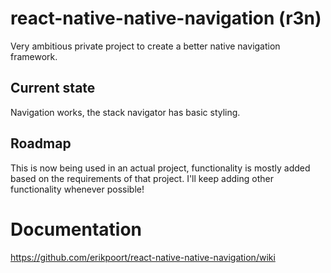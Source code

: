 # react-native-native-navigation (r3n)
Very ambitious private project to create a better native navigation framework.

## Current state
Navigation works, the stack navigator has basic styling.

## Roadmap
This is now being used in an actual project, functionality is mostly added based on the requirements of that project.
I'll keep adding other functionality whenever possible!

# Documentation
https://github.com/erikpoort/react-native-native-navigation/wiki
